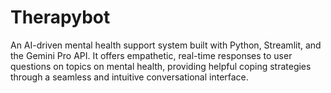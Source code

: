 # Therapybot
An AI-driven mental health support system built with Python, Streamlit, and the Gemini Pro API. It offers empathetic, real-time responses to user questions on topics on mental health, providing helpful coping strategies through a seamless and intuitive conversational interface.
